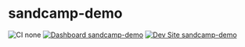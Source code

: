 # sandcamp-demo

![CI none](https://img.shields.io/badge/ci-none-orange.svg)
[![Dashboard sandcamp-demo](https://img.shields.io/badge/dashboard-sandcamp_demo-yellow.svg)](https://dashboard.pantheon.io/sites/e755a299-a077-442b-882a-7d9c5c7ad69f#dev/code)
[![Dev Site sandcamp-demo](https://img.shields.io/badge/site-sandcamp_demo-blue.svg)](http://dev-sandcamp-demo.pantheonsite.io/)